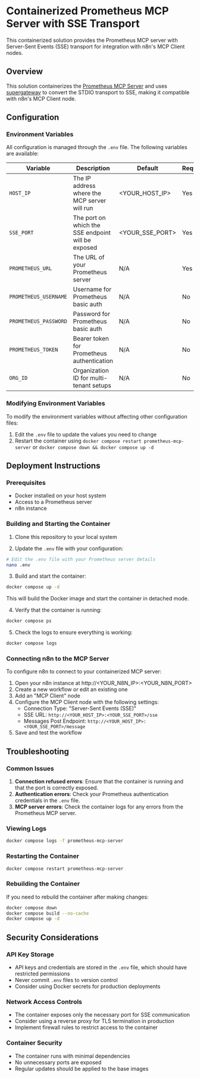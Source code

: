 # Containerized Prometheus MCP Server with SSE Transport

This containerized solution provides the Prometheus MCP server with Server-Sent Events (SSE) transport for integration with n8n's MCP Client nodes.

## Overview

This solution containerizes the [Prometheus MCP Server](https://github.com/pab1it0/prometheus-mcp-server) and uses [supergateway](https://www.npmjs.com/package/supergateway) to convert the STDIO transport to SSE, making it compatible with n8n's MCP Client node.

## Configuration

### Environment Variables

All configuration is managed through the `.env` file. The following variables are available:

| Variable | Description | Default | Required |
|----------|-------------|---------|----------|
| `HOST_IP` | The IP address where the MCP server will run | <YOUR_HOST_IP> | Yes |
| `SSE_PORT` | The port on which the SSE endpoint will be exposed | <YOUR_SSE_PORT> | Yes |
| `PROMETHEUS_URL` | The URL of your Prometheus server | N/A | Yes |
| `PROMETHEUS_USERNAME` | Username for Prometheus basic auth | N/A | No |
| `PROMETHEUS_PASSWORD` | Password for Prometheus basic auth | N/A | No |
| `PROMETHEUS_TOKEN` | Bearer token for Prometheus authentication | N/A | No |
| `ORG_ID` | Organization ID for multi-tenant setups | N/A | No |

### Modifying Environment Variables

To modify the environment variables without affecting other configuration files:

1. Edit the `.env` file to update the values you need to change
2. Restart the container using `docker compose restart prometheus-mcp-server` or `docker compose down && docker compose up -d`

## Deployment Instructions

### Prerequisites

- Docker installed on your host system
- Access to a Prometheus server
- n8n instance

### Building and Starting the Container

1. Clone this repository to your local system

2. Update the `.env` file with your configuration:

```bash
# Edit the .env file with your Prometheus server details
nano .env
```

3. Build and start the container:

```bash
docker compose up -d
```

This will build the Docker image and start the container in detached mode.

4. Verify that the container is running:

```bash
docker compose ps
```

5. Check the logs to ensure everything is working:

```bash
docker compose logs
```

### Connecting n8n to the MCP Server

To configure n8n to connect to your containerized MCP server:

1. Open your n8n instance at http://<YOUR_N8N_IP>:<YOUR_N8N_PORT>
2. Create a new workflow or edit an existing one
3. Add an "MCP Client" node
4. Configure the MCP Client node with the following settings:
   - Connection Type: "Server-Sent Events (SSE)"
   - SSE URL: `http://<YOUR_HOST_IP>:<YOUR_SSE_PORT>/sse`
   - Messages Post Endpoint: `http://<YOUR_HOST_IP>:<YOUR_SSE_PORT>/message`
5. Save and test the workflow

## Troubleshooting

### Common Issues

1. **Connection refused errors**: Ensure that the container is running and that the port is correctly exposed.
2. **Authentication errors**: Check your Prometheus authentication credentials in the `.env` file.
3. **MCP server errors**: Check the container logs for any errors from the Prometheus MCP server.

### Viewing Logs

```bash
docker compose logs -f prometheus-mcp-server
```

### Restarting the Container

```bash
docker compose restart prometheus-mcp-server
```

### Rebuilding the Container

If you need to rebuild the container after making changes:

```bash
docker compose down
docker compose build --no-cache
docker compose up -d
```

## Security Considerations

### API Key Storage

- API keys and credentials are stored in the `.env` file, which should have restricted permissions
- Never commit `.env` files to version control
- Consider using Docker secrets for production deployments

### Network Access Controls

- The container exposes only the necessary port for SSE communication
- Consider using a reverse proxy for TLS termination in production
- Implement firewall rules to restrict access to the container

### Container Security

- The container runs with minimal dependencies
- No unnecessary ports are exposed
- Regular updates should be applied to the base images
